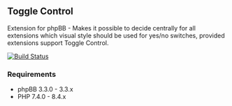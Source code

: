 ## Toggle Control
Extension for phpBB - Makes it possible to decide centrally for all extensions which visual style should be used for yes/no switches, provided extensions support Toggle Control.

[![Build Status](https://github.com/LukeWCS/toggle-control/workflows/Tests/badge.svg)](https://github.com/LukeWCS/toggle-control/actions)

### Requirements
* phpBB 3.3.0 - 3.3.x
* PHP 7.4.0 - 8.4.x

